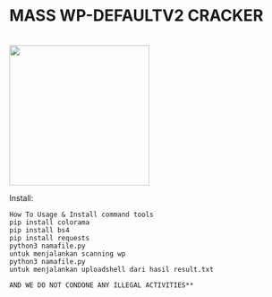 # MASS WP-DEFAULTV2 CRACKER

<br>

<img src="https://i.top4top.io/p_3075y9rvz0.jpg" width="250" height="250">


Install:

```
How To Usage & Install command tools
pip install colorama
pip install bs4
pip install requests
python3 namafile.py
untuk menjalankan scanning wp
python3 namafile.py
untuk menjalankan uploadshell dari hasil result.txt
```


````**DISCLAIMER : THIS TOOLS IS FOR EDUCATIONAL PURPOSES ONLY. 
AND WE DO NOT CONDONE ANY ILLEGAL ACTIVITIES**

